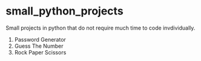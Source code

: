 # small_python_projects
Small projects in python that do not require much time to code invdividually. 

1. Password Generator
2. Guess The Number
3. Rock Paper Scissors
